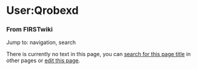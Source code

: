 

# User:Qrobexd

### From FIRSTwiki

Jump to: navigation, search

There is currently no text in this page, you can [search for this page
title](Special:Search/Qrobexd "Special:Search/Qrobexd" ) in other
pages or [edit this
page](http://www.firstwiki.net/index.php?title=User:Qrobexd&action=edit
"http://www.firstwiki.net/index.php?title=User:Qrobexd&action=edit" ).

